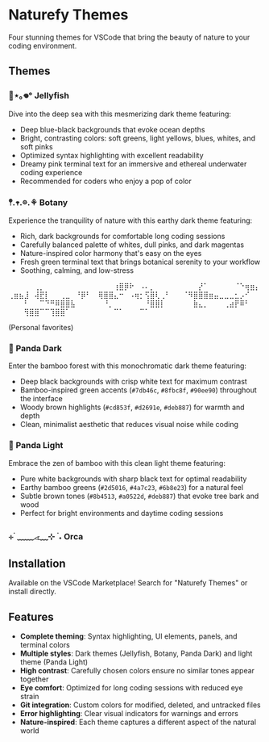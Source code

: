 # Naturefy Themes

Four stunning themes for VSCode that bring the beauty of nature to your coding environment.

## Themes

### 🪼⋆｡𖦹° Jellyfish
Dive into the deep sea with this mesmerizing dark theme featuring:
- Deep blue-black backgrounds that evoke ocean depths
- Bright, contrasting colors: soft greens, light yellows, blues, whites, and soft pinks
- Optimized syntax highlighting with excellent readability
- Dreamy pink terminal text for an immersive and ethereal underwater coding experience
- Recommended for coders who enjoy a pop of color

### 𖤣.𖥧.𖡼.⚘ Botany  
Experience the tranquility of nature with this earthy dark theme featuring:
- Rich, dark backgrounds for comfortable long coding sessions
- Carefully balanced palette of whites, dull pinks, and dark magentas
- Nature-inspired color harmony that's easy on the eyes
- Fresh green terminal text that brings botanical serenity to your workflow
- Soothing, calming, and low-stress


⠀⠀⠀⠀⠀⢀⡀⠀⠀⠀⠀⠀⠀⠀⠀⠀
⠀⠀⠀⠀⢰⣿⡿⠗⠀⠠⠄⡀⠀⠀⠀⠀
⠀⠀⠀⠀⡜⠁⠀⠀⠀⠀⠀⠈⠑⢶⣶⡄
⢀⣶⣦⣸⠀⢼⣟⡇⠀⠀⢀⣀⠀⠘⡿⠃
⠀⢿⣿⣿⣄⠒⠀⠠⢶⡂⢫⣿⢇⢀⠃⠀
⠀⠈⠻⣿⣿⣿⣶⣤⣀⣀⣀⣂⡠⠊⠀⠀
⠀⠀⠀⠃⠀⠀⠉⠙⠛⠿⣿⣿⣧⠀⠀⠀
⠀⠀⠘⡀⠀⠀⠀⠀⠀⠀⠘⣿⣿⡇⠀⠀
⠀⠀⠀⣷⣄⡀⠀⠀⠀⢀⣴⡟⠿⠃⠀⠀
⠀⠀⠀⢻⣿⣿⠉⠉⢹⣿⣿⠁⠀⠀⠀⠀
⠀⠀⠀⠀⠉⠁⠀⠀⠀⠉⠁⠀⠀⠀⠀⠀

(Personal favorites) 

### 🐼 Panda Dark
Enter the bamboo forest with this monochromatic dark theme featuring:
- Deep black backgrounds with crisp white text for maximum contrast
- Bamboo-inspired green accents (`#7db46c`, `#8fbc8f`, `#90ee90`) throughout the interface
- Woody brown highlights (`#cd853f`, `#d2691e`, `#deb887`) for warmth and depth
- Clean, minimalist aesthetic that reduces visual noise while coding

### 🐼 Panda Light
Embrace the zen of bamboo with this clean light theme featuring:
- Pure white backgrounds with sharp black text for optimal readability
- Earthy bamboo greens (`#2d5016`, `#4a7c23`, `#6b8e23`) for a natural feel
- Subtle brown tones (`#8b4513`, `#a0522d`, `#deb887`) that evoke tree bark and wood
- Perfect for bright environments and daytime coding sessions

### ⊹ ࣪ ﹏﹏𓂁﹏⊹ ࣪ ˖ Orca

## Installation

Available on the VSCode Marketplace! Search for "Naturefy Themes" or install directly.

## Features

- **Complete theming**: Syntax highlighting, UI elements, panels, and terminal colors
- **Multiple styles**: Dark themes (Jellyfish, Botany, Panda Dark) and light theme (Panda Light)
- **High contrast**: Carefully chosen colors ensure no similar tones appear together
- **Eye comfort**: Optimized for long coding sessions with reduced eye strain
- **Git integration**: Custom colors for modified, deleted, and untracked files
- **Error highlighting**: Clear visual indicators for warnings and errors
- **Nature-inspired**: Each theme captures a different aspect of the natural world